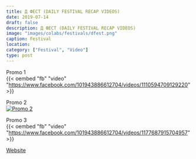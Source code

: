```yaml
---
title: Д ФЕСТ (DAILY FESTIVAL RECAP VIDEOS)
date: 2019-07-14
draft: false
description: Д ФЕСТ (DAILY FESTIVAL RECAP VIDEOS)
image: "images/colabs/festivals/dfest.png"
caption: Festival
location: 
category: ["Festival", "Video"]
type: post
---
```


Promo 1  
{{< oembed "fb" "video" "https://www.facebook.com/101943886612704/videos/1110594709129220" >}}  

Promo 2  
[![Promo 2](https://kokosproduction.mk/images/colabs/festivals/dfest-play.png)](https://www.facebook.com/101943886612704/videos/2249613445350748)
 
Promo 3  
{{< oembed "fb" "video" "https://www.facebook.com/101943886612704/videos/1177687915704957" >}}


[Website](https://dfestival.mk)

